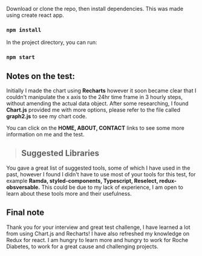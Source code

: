 Download or clone the repo, then install dependencies. This was made using create react app.

### `npm install`

In the project directory, you can run:

### `npm start`

## Notes on the test:

Initially I made the chart using **Recharts** however it soon became clear that I couldn't manipulate the x axis to the 24hr time frame in 3 hourly steps, without amending the actual data object. After some researching, I found **Chart.js** provided me with more options, please refer to the file called **graph2.js** to see my chart code.

You can click on the **HOME, ABOUT, CONTACT** links to see some more information on me and the test.

> ## Suggested Libraries

You gave a great list of suggested tools, some of which I have used in the past, however I found I didn't have to use most of your tools for this test, for example **Ramda, styled-components, Typescript, Reselect, redux-obsversable.** This could be due to my lack of experience, I am open to learn about these tools more and their usefulness.

## Final note

Thank you for your interview and great test challenge, I have learned a lot from using Chart.js and Recharts! I have also refreshed my knowledge on Redux for react. I am hungry to learn more and hungry to work for Roche Diabetes, to work for a great cause and challenging projects.
